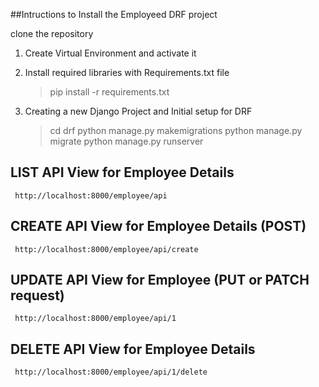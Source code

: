 ##Intructions to Install the Employeed DRF project

clone the repository


1. Create Virtual Environment and activate it

2. Install required libraries with Requirements.txt file
    > pip install -r requirements.txt

3. Creating a new Django Project and Initial setup for DRF
    > cd drf
    python manage.py makemigrations
    python manage.py migrate
    python manage.py runserver

## LIST API View for Employee Details
     http://localhost:8000/employee/api


## CREATE API View for Employee Details (POST)
     http://localhost:8000/employee/api/create


## UPDATE API View for Employee (PUT or PATCH request)
     http://localhost:8000/employee/api/1

## DELETE API View for Employee Details
     http://localhost:8000/employee/api/1/delete